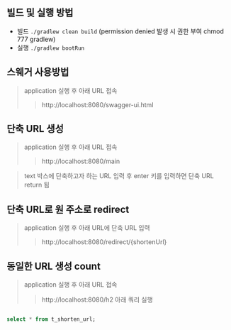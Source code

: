 ## 빌드 및 실행 방법
- 빌드 `./gradlew clean build`  (permission denied 발생 시 권한 부여 chmod 777 gradlew)
- 실행 `./gradlew bootRun`

## 스웨거 사용방법
>application 실행 후 아래 URL 접속
> >http://localhost:8080/swagger-ui.html 

## 단축 URL 생성 
>application 실행 후 아래 URL 접속 
> >http://localhost:8080/main

>text 박스에 단축하고자 하는 URL 입력 후 enter 키를 입력하면 단축 URL return 됨


## 단축 URL로 원 주소로 redirect 
>application 실행 후 아래 URL에 단축 URL 입력
> >http://localhost:8080/redirect/{shortenUrl}

## 동일한 URL 생성 count
>application 실행 후 아래 URL 접속 
> >http://localhost:8080/h2
>아래 쿼리 실행
```sql

select * from t_shorten_url;

```


